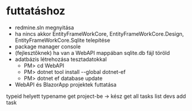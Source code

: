 # futtatáshoz

- redmine.sln megnyitása
- ha nincs akkor EntityFrameWorkCore, EntityFrameWorkCore.Design, EntityFrameWorkCore.Sqlite telepítése
- package manager console
- (fejlesztőknek) ha van a WebAPI mappában sqlite.db fájl töröld
- adatbázis létrehozása tesztadatokkal
  - PM> cd WebAPI
  - PM> dotnet tool install --global dotnet-ef
  - PM> dotnet ef database update
- WebAPI és BlazorApp projektek futtatása

typeid helyett typename get project-be -> kész
get all tasks
list devs
add task
